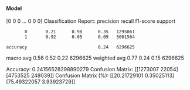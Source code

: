 #### Model
[0 0 0 ... 0 0 0]
Classification Report:
              precision    recall  f1-score   support

           0       0.21      0.98      0.35   1295061
           1       0.92      0.05      0.09   5001564

    accuracy                           0.24   6296625
   macro avg       0.56      0.52      0.22   6296625
weighted avg       0.77      0.24      0.15   6296625

Accuracy: 0.24156528298890279
Confusion Matrix:
[[1273007   22054]
 [4753525  248039]]
Confusion Matrix (%):
[[20.21729101  0.35025113]
 [75.49322057  3.93923729]]
